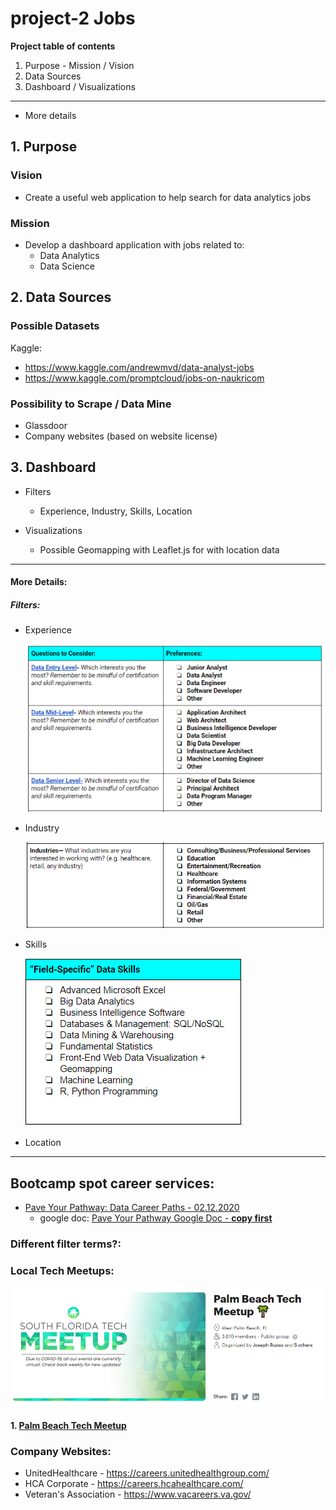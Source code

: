 # project-2 Jobs
**Project table of contents**

1. Purpose - Mission / Vision
2. Data Sources
3. Dashboard / Visualizations

----

- More details



## 1. Purpose

### **Vision**

- Create a useful web application to help search for data analytics jobs

### Mission

- Develop a dashboard application with jobs related to:
  - Data Analytics
  - Data Science



## 2. Data Sources

### Possible Datasets

Kaggle:

- https://www.kaggle.com/andrewmvd/data-analyst-jobs
- https://www.kaggle.com/promptcloud/jobs-on-naukricom

### Possibility to Scrape / Data Mine

- Glassdoor
- Company websites (based on website license)



## 3. Dashboard

- Filters

  - Experience, Industry, Skills, Location

- Visualizations

  - Possible Geomapping with Leaflet.js for with location data

  

<hr>

#### More Details:

##### Filters:

- Experience

  

  ![image-20200924113906911](README.assets/image-20200924113906911.png)

- Industry

  ![image-20200924115732076](README.assets/image-20200924115732076.png)

- Skills

  ![image-20200924120100674](README.assets/image-20200924120100674.png)

- Location

  

<hr>


## Bootcamp spot career services:

- [Pave Your Pathway: Data Career Paths - 02.12.2020](https://youtu.be/OlbcdOhzrzw)
  - google doc: [Pave Your Pathway Google Doc - **copy first**](https://docs.google.com/document/d/1rLtvmbrlHYLFXpVWJ9yV2RgKgf6Z5dceBaqPqOXA3OI/)

### Different filter terms?:



### Local Tech Meetups:

![image-20200924114452924](README.assets/image-20200924114452924.png)

#### 1. [Palm Beach Tech Meetup](https://www.meetup.com/PalmBeachTech/)

### Company Websites:

- UnitedHealthcare - https://careers.unitedhealthgroup.com/
- HCA Corporate - https://careers.hcahealthcare.com/
- Veteran's Association - https://www.vacareers.va.gov/


